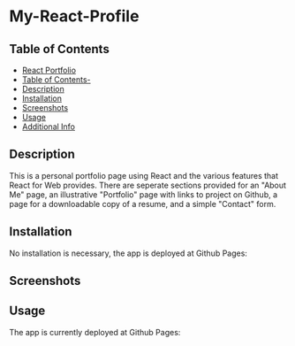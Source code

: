 # My-React-Profile

## Table of Contents

- [React Portfolio](#react-portfolio)
- [Table of Contents-](#table-of-contents-)
- [Description](#description)
- [Installation](#installation)
- [Screenshots](#screenshots)
- [Usage](#usage)
 - [Additional Info](#additional-info)


## Description

This is a personal portfolio page using React and the various features that React for Web provides. There are seperate sections provided for an "About Me" page, an illustrative "Portfolio" page with links to project on Github, a page for a downloadable copy of a resume, and a simple "Contact" form.

## Installation

No installation is necessary, the app is deployed at Github Pages:

## Screenshots



## Usage

The app is currently deployed at Github Pages:


